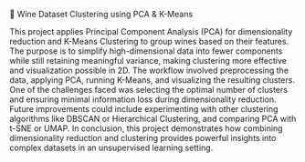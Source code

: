 🍷 Wine Dataset Clustering using PCA & K-Means

This project applies Principal Component Analysis (PCA) for dimensionality reduction and K-Means Clustering to group wines based on their features. The purpose is to simplify high-dimensional data into fewer components while still retaining meaningful variance, making clustering more effective and visualization possible in 2D. The workflow involved preprocessing the data, applying PCA, running K-Means, and visualizing the resulting clusters. One of the challenges faced was selecting the optimal number of clusters and ensuring minimal information loss during dimensionality reduction. Future improvements could include experimenting with other clustering algorithms like DBSCAN or Hierarchical Clustering, and comparing PCA with t-SNE or UMAP. In conclusion, this project demonstrates how combining dimensionality reduction and clustering provides powerful insights into complex datasets in an unsupervised learning setting.
